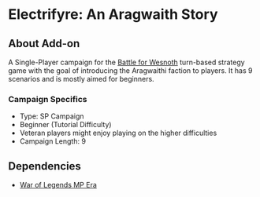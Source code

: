 # Electrifyre: An Aragwaith Story

## About Add-on

A Single-Player campaign for the [Battle for Wesnoth](https://www.wesnoth.org/) turn-based strategy game with the goal of introducing the Aragwaithi faction to players. It has 9 scenarios and is mostly aimed for beginners.

### Campaign Specifics

- Type: SP Campaign
- Beginner (Tutorial Difficulty)
- Veteran players might enjoy playing on the higher difficulties
- Campaign Length: 9

## Dependencies

- [War of Legends MP Era](https://github.com/knyghtmare/War_of_Legends)
